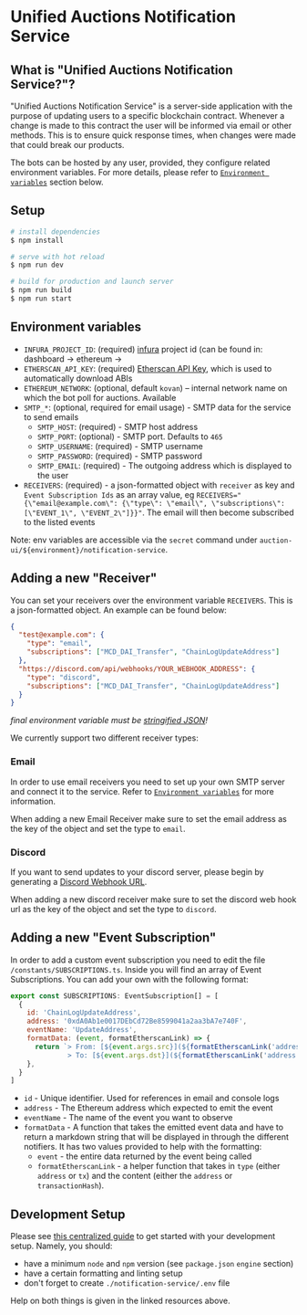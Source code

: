 # Unified Auctions Notification Service

## What is "Unified Auctions Notification Service?"?

"Unified Auctions Notification Service" is a server-side application with the purpose of updating users to a specific
blockchain contract. Whenever a change is made to this contract the user will be informed via email or other methods.
This is to ensure quick response times, when changes were made that could break our products.

The bots can be hosted by any user, provided, they configure related environment variables. For more details, please
refer to [`Environment variables`](#environment-variables) section below.

## Setup

```bash
# install dependencies
$ npm install

# serve with hot reload
$ npm run dev

# build for production and launch server
$ npm run build
$ npm run start
```

## Environment variables

- `INFURA_PROJECT_ID`: (required) [infura](https://infura.io/) project id (can be found in: dashboard -> ethereum ->
- `ETHERSCAN_API_KEY`: (required) [Etherscan API Key](https://docs.etherscan.io/getting-started/viewing-api-usage-statistics), which is used to automatically download ABIs 
- `ETHEREUM_NETWORK`: (optional, default `kovan`) – internal network name on which the bot poll for auctions. Available
- `SMTP_*`: (optional, required for email usage) - SMTP data for the service to send emails
    - `SMTP_HOST`: (required) - SMTP host address
    - `SMTP_PORT`: (optional) - SMTP port. Defaults to `465`
    - `SMTP_USERNAME`: (required) - SMTP username
    - `SMTP_PASSWORD`: (required) - SMTP password
    - `SMTP_EMAIL`: (required) - The outgoing address which is displayed to the user
- `RECEIVERS`: (required) - a json-formatted object with `receiver` as key and `Event Subscription Ids` as an array value, eg `RECEIVERS="{\"email@example.com\": {\"type\": \"email\", \"subscriptions\": [\"EVENT_1\", \"EVENT_2\"]}}"`. The email will then become subscribed to the listed events

Note: env variables are accessible via the `secret` command under `auction-ui/${environment}/notification-service`.

## Adding a new "Receiver"
You can set your receivers over the environment variable `RECEIVERS`. This is a json-formatted object. An example can be found below:

```json
{
  "test@example.com": {
    "type": "email",
    "subscriptions": ["MCD_DAI_Transfer", "ChainLogUpdateAddress"]
  },
  "https://discord.com/api/webhooks/YOUR_WEBHOOK_ADDRESS": {
    "type": "discord",
    "subscriptions": ["MCD_DAI_Transfer", "ChainLogUpdateAddress"]
  }
}
```
_final environment variable must be [stringified JSON](https://onlinejsontools.com/stringify-json)!_

We currently support two different receiver types:

### Email
In order to use email receivers you need to set up your own SMTP server and connect it to the service. Refer to [`Environment variables`](#environment-variables) for more information.

When adding a new Email Receiver make sure to set the email address as the key of the object and set the type to `email`.

### Discord
If you want to send updates to your discord server, please begin by generating a [Discord Webhook URL](https://support.discord.com/hc/en-us/articles/228383668-Intro-to-Webhooks).

When adding a new discord receiver make sure to set the discord web hook url as the key of the object and set the type to `discord`.

## Adding a new "Event Subscription"

In order to add a custom event subscription you need to edit the file `/constants/SUBSCRIPTIONS.ts`. Inside you will
find an array of Event Subscriptions. You can add your own with the following format:

```js
export const SUBSCRIPTIONS: EventSubscription[] = [
  {
    id: 'ChainLogUpdateAddress',
    address: '0xdA0Ab1e0017DEbCd72Be8599041a2aa3bA7e740F',
    eventName: 'UpdateAddress',
    formatData: (event, formatEtherscanLink) => {
      return `> From: [${event.args.src}](${formatEtherscanLink('address', event.args.src)})<br />
              > To: [${event.args.dst}](${formatEtherscanLink('address', event.args.src)})`;
    },
  }
]
```

- `id` - Unique identifier. Used for references in email and console logs
- `address` - The Ethereum address which expected to emit the event
- `eventName` - The name of the event you want to observe
- `formatData` - A function that takes the emitted event data and have to return a markdown string that will be displayed in through the different notifiers. It has two values provided to help with the formatting:
  - `event` - the entire data returned by the event being called
  - `formatEtherscanLink` - a helper function that takes in `type` (either `address` or `tx`) and the content (either the `address` or `transactionHash`).

## Development Setup

Please see [this centralized guide](https://github.com/sidestream-tech/guides/blob/main/frontend-development/README.md)
to get started with your development setup. Namely, you should:

- have a minimum `node` and `npm` version (see `package.json` `engine` section)
- have a certain formatting and linting setup
- don't forget to create `./notification-service/.env` file

Help on both things is given in the linked resources above.
